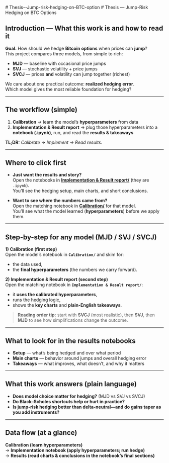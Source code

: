 #   T h e s i s - - J u m p - r i s k - h e d g i n g - o n - B T C - o p t i o n 
 
 # Thesis — Jump-Risk Hedging on BTC Options

## Introduction — What this work is and how to read it

**Goal.** How should we hedge **Bitcoin options** when prices can **jump**?  
This project compares three models, from simple to rich:

- **MJD** — baseline with occasional price jumps  
- **SVJ** — stochastic volatility + price jumps  
- **SVCJ** — prices **and** volatility can jump together (richest)

We care about one practical outcome: **realized hedging error**.  
Which model gives the most reliable foundation for hedging?

---

## The workflow (simple)

1. **Calibration** → learn the model’s **hyperparameters** from data  
2. **Implementation & Result report** → plug those hyperparameters into a **notebook (.ipynb)**, run, and read the **results & takeaways**

**TL;DR:** *Calibrate → Implement → Read results.*

---

## Where to click first

- **Just want the results and story?**  
  Open the notebooks in **[Implementation & Result report/](Implementation%20%26%20Result%20report/)** (they are `.ipynb`).  
  You’ll see the hedging setup, main charts, and short conclusions.

- **Want to see where the numbers came from?**  
  Open the matching notebook in **[Calibration/](Calibration/)** for that model.  
  You’ll see what the model learned (**hyperparameters**) before we apply them.

---

## Step-by-step for any model (MJD / SVJ / SVCJ)

**1) Calibration (first step)**  
Open the model’s notebook in **`Calibration/`** and skim for:
- the data used,  
- the **final hyperparameters** (the numbers we carry forward).

**2) Implementation & Result report (second step)**  
Open the matching notebook in **`Implementation & Result report/`**:
- it **uses the calibrated hyperparameters**,  
- runs the hedging logic,  
- shows the **key charts** and **plain-English takeaways**.

> **Reading order tip:** start with **SVCJ** (most realistic), then **SVJ**, then **MJD** to see how simplifications change the outcome.

---

## What to look for in the results notebooks

- **Setup** — what’s being hedged and over what period  
- **Main charts** — behavior around jumps and overall hedging error  
- **Takeaways** — what improves, what doesn’t, and why it matters

---

## What this work answers (plain language)

- **Does model choice matter for hedging?** (MJD vs SVJ vs SVCJ)  
- **Do Black–Scholes shortcuts help or hurt in practice?**  
- **Is jump-risk hedging better than delta-neutral—and do gains taper as you add instruments?**

---

## Data flow (at a glance)

**Calibration (learn hyperparameters)**  
→ **Implementation notebook (apply hyperparameters; run hedge)**  
→ **Results (read charts & conclusions in the notebook’s final sections)**
